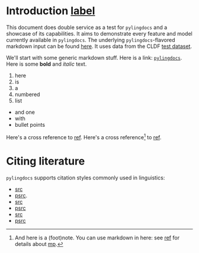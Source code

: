# Introduction [label](sec:intro)

This document does double service as a test for `pylingdocs` and a showcase of its capabilities.
It aims to demonstrate every feature and model currently available in `pylingdocs`.
The underlying `pylingdocs`-flavored markdown input can be found [here](https://github.com/fmatter/pylingdocs/blob/main/docs/demo.txt).
It uses data from the CLDF [test dataset](https://github.com/fmatter/pylingdocs/tree/main/tests/data/cldf).

We'll start with some generic markdown stuff.
Here is a link: [`pylingdocs`](https://github.com/fmatter/pylingdocs/).
Here is some **bold** and _italic_ text.

1. here
2. is
3. a
4. numbered
3. list

* and one
* with
* bullet points

Here's a cross reference to [ref](sec:linguistics).
Here's a cross reference[^3] to [ref](tab:onetable).

[^3]: And here is a (foot)note. You can use markdown in here: see [ref](sec:linguistics) for details about [mp](apa-se).

# Citing literature

`pylingdocs` supports citation styles commonly used in linguistics:

* [src](alvarez1998split)
* [psrc](alvarez1998split).
* [src](alvarez1998split[133-134])
* [psrc](alvarez1998split[133-134])
* [src](alvarez1998split[133-134],triomeira1999[218])
* [psrc](alvarez1998split[133-134],triomeira1999[218])